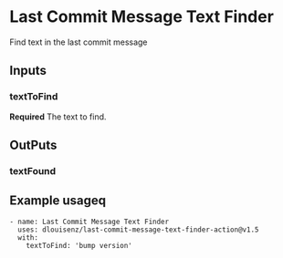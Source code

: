 # Last Commit Message Text Finder

Find text in the last commit message

## Inputs

### textToFind

**Required** The text to find.

## OutPuts

### textFound

## Example usageq

```
- name: Last Commit Message Text Finder
  uses: dlouisenz/last-commit-message-text-finder-action@v1.5
  with:
    textToFind: 'bump version'
```
